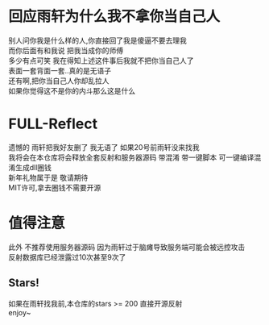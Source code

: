 <h1>回应雨轩为什么我不拿你当自己人</h1>
别人问你我是什么样的人,你直接回了我是傻逼不要去理我<br>
而你后面有和我说 把我当成你的师傅<br>
多少有点可笑 我在得知上述这件事后我就不把你当自己人了<br>
表面一套背面一套..真的是无语子<br>
还有啊,把你当自己人你却乱拉人<br>
如果你觉得这不是你的内斗那么这是什么
<h1>FULL-Reflect</h1>
遗憾的 雨轩把我好友删了 我无语了 如果20号前雨轩没来找我<br> 
我将会在本仓库将会释放全套反射和服务器源码 带混淆 带一键脚本 可一键编译混淆生成dll圈钱 <br>
新年礼物属于是 敬请期待 <br>
MIT许可,拿去圈钱不需要开源<br>

<h1>值得注意</h1>
此外 不推荐使用服务器源码 因为雨轩过于脑瘫导致服务端可能会被远控攻击<br>
反射数据库已经泄露过10次甚至9次了<br>

<h2>Stars!</h2>
如果在雨轩找我前,本仓库的stars >= 200 直接开源反射<br>
enjoy~
